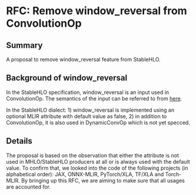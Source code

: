 # RFC: Remove window_reversal from ConvolutionOp

## Summary

A proposal to remove window_reversal feature from StableHLO.

## Background of window_reversal

In the StableHLO specification, window_reversal is an input used in
ConvolutionOp. The semantics of the input can be referred to from
[here](https://github.com/openxla/stablehlo/blob/main/docs/spec.md#convolution).

In the StableHLO dialect: 1) window_reversal is implemented using an optional
MLIR attribute with default value as false, 2) in addition to ConvolutionOp,
it is also used in DynamicConvOp which is not yet specced.

## Details

The proposal is based on the observation that either the attribute is not used
in MHLO/StableHLO producers at all or is always used with the default value.
To confirm that, we looked into the code of the following projects
(in alphabetical order): JAX, ONNX-MLIR, PyTorch/XLA, TF/XLA and Torch-MLIR.
By bringing up this RFC, we are aiming to make sure that all usages are
accounted for.
